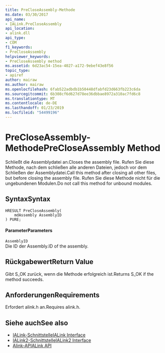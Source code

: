 ```yaml
---
title: PreCloseAssembly-Methode
ms.date: 03/30/2017
api_name:
- IALink.PreCloseAssembly
api_location:
- alink.dll
api_type:
- COM
f1_keywords:
- PreCloseAssembly
helpviewer_keywords:
- PreCloseAssembly method
ms.assetid: 6d23ac54-15ea-4027-a172-9ebef43e8f56
topic_type:
- apiref
author: mairaw
ms.author: mairaw
ms.openlocfilehash: 6fab522adbdb1b50448dfabfd23d663fb223c6da
ms.sourcegitcommit: 6b308cf6d627d78ee36dbbae8972a310ac7fd6c8
ms.translationtype: MT
ms.contentlocale: de-DE
ms.lasthandoff: 01/23/2019
ms.locfileid: "54499196"
---
```

# <a name="precloseassembly-method"></a><span data-ttu-id="4fc09-102">PreCloseAssembly-Methode</span><span class="sxs-lookup"><span data-stu-id="4fc09-102">PreCloseAssembly Method</span></span>
<span data-ttu-id="4fc09-103">Schließt die Assemblydatei an.</span><span class="sxs-lookup"><span data-stu-id="4fc09-103">Closes the assembly file.</span></span> <span data-ttu-id="4fc09-104">Rufen Sie diese Methode, nach dem schließen alle anderen Dateien, jedoch vor dem Schließen der Assemblydatei.</span><span class="sxs-lookup"><span data-stu-id="4fc09-104">Call this method after closing all other files, but before closing the assembly file.</span></span> <span data-ttu-id="4fc09-105">Rufen Sie diese Methode nicht für die ungebundenen Modulen.</span><span class="sxs-lookup"><span data-stu-id="4fc09-105">Do not call this method for unbound modules.</span></span>  
  
## <a name="syntax"></a><span data-ttu-id="4fc09-106">Syntax</span><span class="sxs-lookup"><span data-stu-id="4fc09-106">Syntax</span></span>  
  
```  
HRESULT PreCloseAssembly(  
    mdAssembly AssemblyID  
) PURE;  
```  
  
#### <a name="parameters"></a><span data-ttu-id="4fc09-107">Parameter</span><span class="sxs-lookup"><span data-stu-id="4fc09-107">Parameters</span></span>  
 `AssemblyID`  
 <span data-ttu-id="4fc09-108">Die ID der Assembly.</span><span class="sxs-lookup"><span data-stu-id="4fc09-108">ID of the assembly.</span></span>  
  
## <a name="return-value"></a><span data-ttu-id="4fc09-109">Rückgabewert</span><span class="sxs-lookup"><span data-stu-id="4fc09-109">Return Value</span></span>  
 <span data-ttu-id="4fc09-110">Gibt S_OK zurück, wenn die Methode erfolgreich ist.</span><span class="sxs-lookup"><span data-stu-id="4fc09-110">Returns S_OK if the method succeeds.</span></span>  
  
## <a name="requirements"></a><span data-ttu-id="4fc09-111">Anforderungen</span><span class="sxs-lookup"><span data-stu-id="4fc09-111">Requirements</span></span>  
 <span data-ttu-id="4fc09-112">Erfordert alink.h an.</span><span class="sxs-lookup"><span data-stu-id="4fc09-112">Requires alink.h.</span></span>  
  
## <a name="see-also"></a><span data-ttu-id="4fc09-113">Siehe auch</span><span class="sxs-lookup"><span data-stu-id="4fc09-113">See also</span></span>
- [<span data-ttu-id="4fc09-114">IALink-Schnittstelle</span><span class="sxs-lookup"><span data-stu-id="4fc09-114">IALink Interface</span></span>](../../../../docs/framework/unmanaged-api/alink/ialink-interface.md)
- [<span data-ttu-id="4fc09-115">IALink2-Schnittstelle</span><span class="sxs-lookup"><span data-stu-id="4fc09-115">IALink2 Interface</span></span>](../../../../docs/framework/unmanaged-api/alink/ialink2-interface.md)
- [<span data-ttu-id="4fc09-116">Alink-API</span><span class="sxs-lookup"><span data-stu-id="4fc09-116">ALink API</span></span>](../../../../docs/framework/unmanaged-api/alink/index.md)

